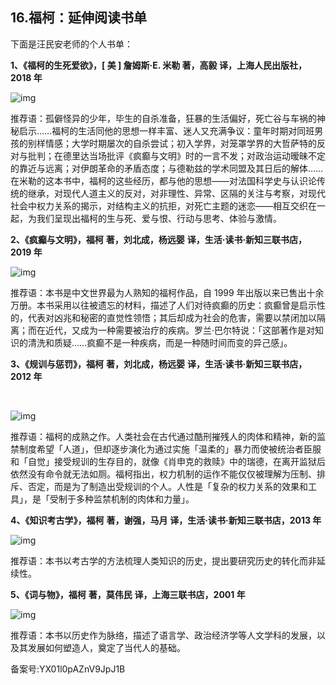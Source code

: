 ## 16.福柯：延伸阅读书单
下面是汪民安老师的个人书单：


**1、《福柯的生死爱欲》，[ 美 ] 詹姆斯·E. 米勒 著，高毅 译，上海人民出版社，2018 年**


![img](https://pic4.zhimg.com/v2-acaf75f7b471f4f133b2e5ae3e01ad85.webp)

推荐语：孤僻怪异的少年，毕生的自杀准备，狂暴的生活偏好，死亡谷与车祸的神秘启示……福柯的生活同他的思想一样丰富、迷人又充满争议：童年时期对同班男孩的别样情感；大学时期屡次的自杀尝试；初入学界，对笼罩学界的大哲萨特的反对与批判；在德里达当场批评《疯癫与文明》时的一言不发；对政治运动暧昧不定的靠近与远离；对伊朗革命的矛盾态度；与德勒兹的学术同盟及其日后的解体……在米勒的这本书中，福柯的这些经历，都与他的思想——对法国科学史与认识论传统的继承，对现代人道主义的反对，对非理性、异常、区隔的关注与考察，对现代社会中权力关系的揭示，对结构主义的抗拒，对死亡主题的迷恋——相互交织在一起，为我们呈现出福柯的生与死、爱与恨、行动与思考、体验与激情。


**2、《疯癫与文明》，福柯** **著，刘北成，杨远婴** **译，生活·读书·新知三联书店，2019 年**


![img](https://pic2.zhimg.com/v2-dfeca1c088616c2a7501f2a6a7d4cbc3.webp)

推荐语：本书是中文世界最为人熟知的福柯作品，自 1999 年出版以来已售出十余万册。本书采用以往被遗忘的材料，描述了人们对待疯癫的历史：疯癫曾是启示性的，代表对凶兆和秘密的直觉性领悟；其后却成为社会的危害，需要以禁闭加以隔离；而在近代，又成为一种需要被治疗的疾病。罗兰·巴尔特说：「这部著作是对知识的清洗和质疑……疯癫不是一种疾病，而是一种随时间而变的异己感」。 


**3、《规训与惩罚》，福柯** **著，刘北成，杨远婴** **译，生活·读书·新知三联书店，2012 年**


 


![img](https://pic3.zhimg.com/v2-514b9733069db4ee7065b3a1719dfc3d.webp)

推荐语：福柯的成熟之作。人类社会在古代通过酷刑摧残人的肉体和精神，新的监禁制度希望「人道」，但却逐步演化为通过实施「温柔的」暴力而使被统治者臣服和「自觉」接受规训的生存目的，就像《肖申克的救赎》中的瑞德，在离开监狱后依然没有命令就无法如厕。福柯指出，权力机制的运作不能仅仅被理解为压制、排斥、否定，而是为了制造出受规训的个人。人性是「复杂的权力关系的效果和工具」，是「受制于多种监禁机制的肉体和力量」。


**4、《知识考古学》，福柯** **著，谢强，马月** **译，生活·读书·新知三联书店，2013 年**


![img](https://pic3.zhimg.com/v2-63c61efac559a094b21f3e8072becbf1.webp)

推荐语：本书以考古学的方法梳理人类知识的历史，提出要研究历史的转化而非延续性。 


**5、《词与物》，福柯** **著，莫伟民** **译，上海三联书店，2001 年**


![img](https://pic4.zhimg.com/v2-9872d2540583ce4778850cd76bc94bd6.webp)

推荐语：本书以历史作为脉络，描述了语言学、政治经济学等人文学科的发展，以及其发展如何塑造人，奠定了当代人的基础。


备案号:YX01l0pAZnV9JpJ1B


